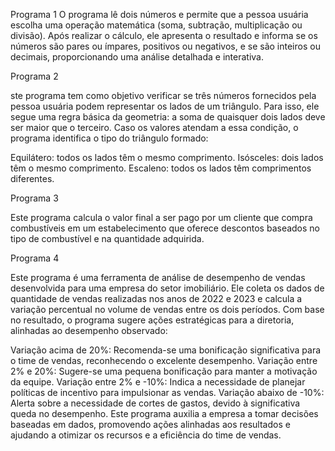Programa 1 
O programa lê dois números e permite que a pessoa usuária escolha uma operação matemática (soma, subtração, multiplicação ou divisão). Após realizar o cálculo, ele apresenta o resultado e informa se os números são pares ou ímpares, positivos ou negativos, e se são inteiros ou decimais, proporcionando uma análise detalhada e interativa.

Programa 2

ste programa tem como objetivo verificar se três números fornecidos pela pessoa usuária podem representar os lados de um triângulo. Para isso, ele segue uma regra básica da geometria: a soma de quaisquer dois lados deve ser maior que o terceiro. Caso os valores atendam a essa condição, o programa identifica o tipo do triângulo formado:

Equilátero: todos os lados têm o mesmo comprimento.
Isósceles: dois lados têm o mesmo comprimento.
Escaleno: todos os lados têm comprimentos diferentes.

Programa 3

Este programa calcula o valor final a ser pago por um cliente que compra combustíveis em um estabelecimento que oferece descontos baseados no tipo de combustível e na quantidade adquirida.

Programa 4 

Este programa é uma ferramenta de análise de desempenho de vendas desenvolvida para uma empresa do setor imobiliário. Ele coleta os dados de quantidade de vendas realizadas nos anos de 2022 e 2023 e calcula a variação percentual no volume de vendas entre os dois períodos. Com base no resultado, o programa sugere ações estratégicas para a diretoria, alinhadas ao desempenho observado:

Variação acima de 20%: Recomenda-se uma bonificação significativa para o time de vendas, reconhecendo o excelente desempenho.
Variação entre 2% e 20%: Sugere-se uma pequena bonificação para manter a motivação da equipe.
Variação entre 2% e -10%: Indica a necessidade de planejar políticas de incentivo para impulsionar as vendas.
Variação abaixo de -10%: Alerta sobre a necessidade de cortes de gastos, devido à significativa queda no desempenho.
Este programa auxilia a empresa a tomar decisões baseadas em dados, promovendo ações alinhadas aos resultados e ajudando a otimizar os recursos e a eficiência do time de vendas.

